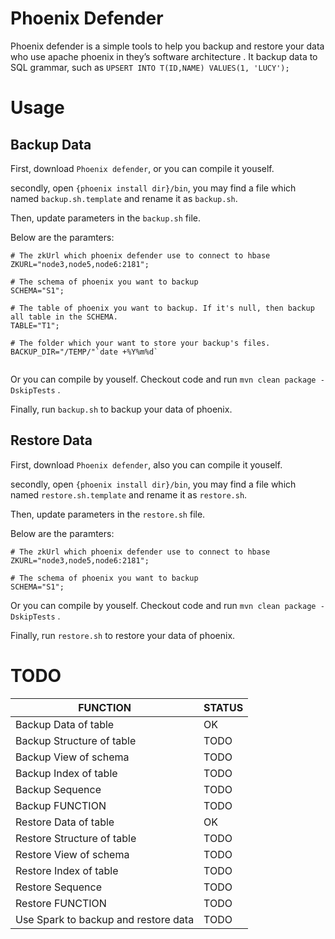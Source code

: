 # Phoenix Defender

Phoenix defender is a simple tools to help you backup and restore your data who use apache phoenix in they’s software architecture . It backup data to SQL grammar, such as `UPSERT INTO T(ID,NAME) VALUES(1, 'LUCY');`

# Usage

## Backup Data

First, download `Phoenix defender`, or you can compile it youself.

secondly,  open `{phoenix install dir}/bin`, you may find a file which named `backup.sh.template` and rename it as `backup.sh`.

Then, update parameters in the `backup.sh` file.

Below are the paramters: 

````
# The zkUrl which phoenix defender use to connect to hbase
ZKURL="node3,node5,node6:2181";

# The schema of phoenix you want to backup
SCHEMA="S1";

# The table of phoenix you want to backup. If it's null, then backup all table in the SCHEMA.
TABLE="T1";

# The folder which your want to store your backup's files. 
BACKUP_DIR="/TEMP/"`date +%Y%m%d`


````

Or you can compile by youself. Checkout code and run `mvn clean package -DskipTests` .

Finally, run `backup.sh` to backup your data of phoenix.

## Restore Data

First, download `Phoenix defender`, also you can compile it youself.

secondly,  open `{phoenix install dir}/bin`, you may find a file which named `restore.sh.template` and rename it as `restore.sh`.

Then, update parameters in the `restore.sh` file.

Below are the paramters: 

````
# The zkUrl which phoenix defender use to connect to hbase
ZKURL="node3,node5,node6:2181";

# The schema of phoenix you want to backup
SCHEMA="S1";

````

Or you can compile by youself. Checkout code and run `mvn clean package -DskipTests` .

Finally, run `restore.sh` to restore your data of phoenix.

# TODO

| FUNCTION | STATUS |
|  ----  | ----  |
|Backup Data of table | OK |
|Backup Structure of table | TODO |
|Backup View of schema | TODO |
|Backup Index of table | TODO |
|Backup Sequence | TODO |
|Backup FUNCTION| TODO |
|Restore Data of table | OK |
|Restore Structure of table| TODO|
|Restore View of schema | TODO |
|Restore Index of table | TODO |
|Restore Sequence | TODO |
|Restore FUNCTION| TODO |
|Use Spark to backup and restore data| TODO |



